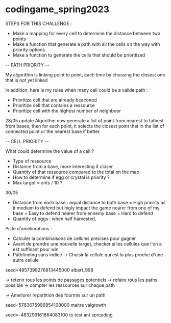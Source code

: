 # codingame_spring2023


STEPS FOR THIS CHALLENGE :
- Make a mapping for every cell to determine the distance between two points
- Make a function that generate a path with all the cells on the way with priority options
- Make a function to generate the cells that should be prioritized

-- PATH PRIORITY --

My algorithm is linking point to point, each time by chossing the closest one that is not yet linked

In addition, here is my rules when many cell could be a valide path :

- Prioritize cell that are already beaconed
- Prioritize cell that contains a ressource
- Prioritize cell with the highest number of neighboor

28/05 update
Algorithm now generate a list of point from nearest to fathest from bases, then for each point, it selects
the closest point that in the list of connected point or the nearest base if better.

-- CELL PRIORITY --

What could determine the value of a cell ?

- Type of ressource
- Distance from a base, more interesting if closer
- Quantity of that ressource compared to the total on the map
- How to determine if egg or crystal is priority ?
- Max target = ants / 10 ?

30/05
- Distance from each base :
	equal distance to both base = High priority as it medium to defend but higly impact the game
	nearer from one of my base = Easy to defend
	nearer from ennemy base = Hard to defend
- Quantity of eggs : when half harvested, 


Piste d'améliorations :
- Calculer la combinaisons de cellules precises pour gagner
- Avant de prendre une nouvelle target, checker si les cellules que l'on a est suffisant pour win 
- Pathfinding sans indice -> Choisir la cellule qui est la plus proche d'une autre cellule

seed=4957399276813445000
albert_998

-> retenir tous les points de passages potentiels
-> refaire tous les paths possible
-> compter les ressources sur chaque path

-> Ameliorer repartition des fourmis sur un path

seed=5763675996854108000
maitre valgrowth

seed=-463299161664083100
to test ant spreading